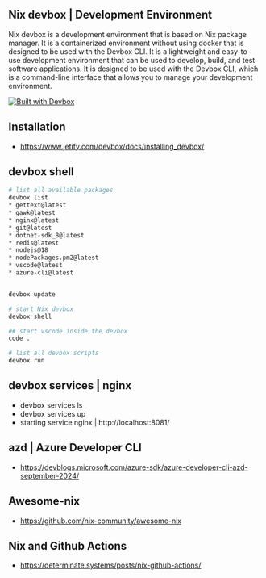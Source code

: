 ## Nix devbox | Development Environment 

Nix devbox is a development environment that is based on Nix package manager. It is a containerized environment without using docker that is designed to be used with the Devbox CLI. It is a lightweight and easy-to-use development environment that can be used to develop, build, and test software applications. It is designed to be used with the Devbox CLI, which is a command-line interface that allows you to manage your development environment.

[![Built with Devbox](https://www.jetify.com/img/devbox/shield_galaxy.svg)](https://www.jetify.com/devbox/docs/contributor-quickstart/)


## Installation
- https://www.jetify.com/devbox/docs/installing_devbox/



## devbox shell 
```bash
# list all available packages 
devbox list 
* gettext@latest
* gawk@latest
* nginx@latest
* git@latest
* dotnet-sdk_8@latest
* redis@latest
* nodejs@18
* nodePackages.pm2@latest
* vscode@latest
* azure-cli@latest


devbox update

# start Nix devbox
devbox shell

## start vscode inside the devbox 
code . 

# list all devbox scripts
devbox run 

```


## devbox services | nginx 
- devbox services ls
- devbox services up
- starting service nginx | http://localhost:8081/



## azd | Azure Developer CLI 
- https://devblogs.microsoft.com/azure-sdk/azure-developer-cli-azd-september-2024/


## Awesome-nix
- https://github.com/nix-community/awesome-nix


## Nix and Github Actions
- https://determinate.systems/posts/nix-github-actions/